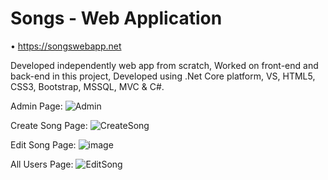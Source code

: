 # Songs - Web Application

•	https://songswebapp.net

Developed independently web app from scratch, Worked on front-end and back-end in this project, Developed using .Net Core platform, VS, HTML5, CSS3, Bootstrap, MSSQL, MVC & C#.

Admin Page:
![Admin](https://user-images.githubusercontent.com/55385057/80740902-74530180-8b21-11ea-85ac-0e3936615d96.JPG)

Create Song Page:
![CreateSong](https://user-images.githubusercontent.com/55385057/80740538-e545e980-8b20-11ea-8421-ff02792340c7.JPG)

Edit Song Page:
![image](https://user-images.githubusercontent.com/55385057/80740783-48378080-8b21-11ea-97a9-d645064bc319.png)

All Users Page:
![EditSong](https://user-images.githubusercontent.com/55385057/80740541-e5de8000-8b20-11ea-91b6-8888c0621797.JPG)


